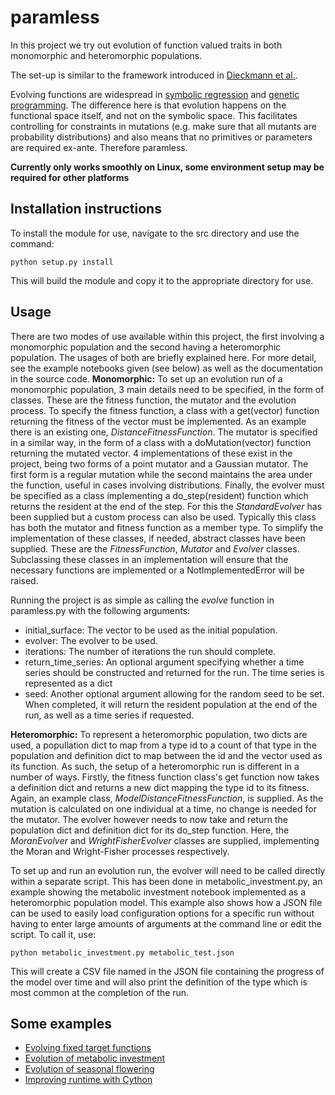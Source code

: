 paramless
=========

In this project we try out evolution of function valued traits in both monomorphic and heteromorphic populations. 

The set-up is similar to the framework introduced in [Dieckmann et al.](http://www.sciencedirect.com/science/article/pii/S0022519305005266).

Evolving functions are widespread in [symbolic regression](http://en.wikipedia.org/wiki/Symbolic_regression) and [genetic programming](http://en.wikipedia.org/wiki/Genetic_programming). The difference here is that evolution happens on the functional space itself, and not on the symbolic space. This facilitates controlling for constraints in mutations (e.g. make sure that all mutants are probability distributions) and also means that no primitives or parameters are required ex-ante. Therefore paramless.

**Currently only works smoothly on Linux, some environment setup may be required for other platforms**

Installation instructions
-------------------------
To install the module for use, navigate to the src directory and use the command:

    python setup.py install
This will build the module and copy it to the appropriate directory for use.

Usage
------
There are two modes of use available within this project, the first involving a monomorphic population and the second having a heteromorphic population. The usages of both are briefly explained here. For more detail, see the example notebooks given (see below) as well as the documentation in the source code.
**Monomorphic:**
To set up an evolution run of a monomorphic population, 3 main details need to be specified, in the form of classes. These are the fitness function, the mutator and the evolution process.
To specify the fitness function, a class with a get(vector) function returning the fitness of the vector must be implemented. As an example there is an existing one, _DistanceFitnessFunction_.
The mutator is specified in a similar way, in the form of a class with a doMutation(vector) function returning the mutated vector. 4 implementations of these exist in the project, being two forms of a point mutator and a Gaussian mutator. The first form is a regular mutation while the second maintains the area under the function, useful in cases involving distributions.
Finally, the evolver must be specified as a class implementing a do_step(resident) function which returns the resident at the end of the step. For this the _StandardEvolver_ has been supplied but a custom process can also be used. Typically this class has both the mutator and fitness function as a member type.
To simplify the implementation of these classes, if needed, abstract classes have been supplied. These are the _FitnessFunction_, _Mutator_ and _Evolver_ classes. Subclassing these classes in an implementation will ensure that the necessary functions are implemented or a NotImplementedError will be raised.

Running the project is as simple as calling the _evolve_ function in paramless.py with the following arguments:

* initial_surface: The vector to be used as the initial population.
* evolver: The evolver to be used.
* iterations: The number of iterations the run should complete.
* return_time_series: An optional argument specifying whether a time series should be constructed and returned for the run. The time series is represented as a dict
* seed: Another optional argument allowing for the random seed to be set.
When completed, it will return the resident population at the end of the run, as well as a time series if requested.

**Heteromorphic:**
To represent a heteromorphic population, two dicts are used, a popullation dict to map from a type id to a count of that type in the population and definition dict to map between the id and the vector used as its function. As such, the setup of a heteromorphic run is different in a number of ways.
Firstly, the fitness function class's get function now takes a definition dict and returns a new dict mapping the type id to its fitness. Again, an example class, _ModelDistanceFitnessFunction_, is supplied.
As the mutation is calculated on one individual at a time, no change is needed for the mutator.
The evolver however needs to now take and return the population dict and definition dict for its do_step function. Here, the _MoranEvolver_ and _WrightFisherEvolver_ classes are supplied, implementing the Moran and Wright-Fisher processes respectively.

To set up and run an evolution run, the evolver will need to be called directly within a separate script. This has been done in metabolic_investment.py, an example showing the metabolic investment notebook implemented as a heteromorphic population model.
This example also shows how a JSON file can be used to easily load configuration options for a specific run without having to enter large amounts of arguments at the command line or edit the script. To call it, use:

    python metabolic_investment.py metabolic_test.json
This will create a CSV file named in the JSON file containing the progress of the model over time and will also print the definition of the type which is most common at the completion of the run.


Some examples
-------------
 * [Evolving fixed target functions](http://nbviewer.ipython.org/github/AlexRothwell7/paramless/blob/master/src/on_a_line_examples.ipynb)
 * [Evolution of metabolic investment](http://nbviewer.ipython.org/github/AlexRothwell7/paramless/blob/master/src/evolution%20of%20metabolic%20investment.ipynb)
 * [Evolution of seasonal flowering](http://nbviewer.ipython.org/github/AlexRothwell7/paramless/blob/master/src/seasonal_flowering.ipynb)
 * [Improving runtime with Cython](http://nbviewer.ipython.org/github/AlexRothwell7/paramless/blob/master/src/cython_usage_example.ipynb)
